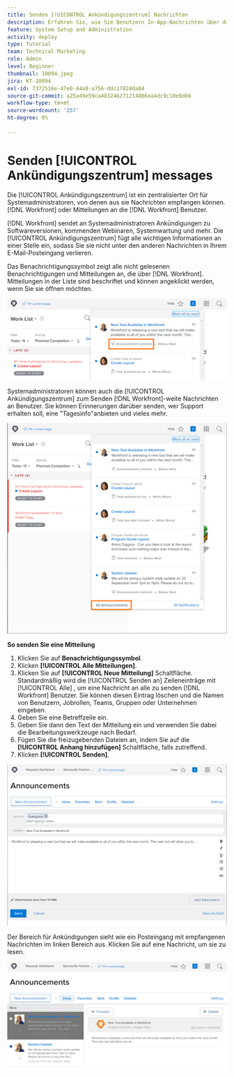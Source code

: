 ```yaml
---
title: Senden [!UICONTROL Ankündigungszentrum] Nachrichten
description: Erfahren Sie, wie Sie Benutzern In-App-Nachrichten über das [!UICONTROL Ankündigungszentrum].
feature: System Setup and Administration
activity: deploy
type: Tutorial
team: Technical Marketing
role: Admin
level: Beginner
thumbnail: 10094.jpeg
jira: KT-10094
exl-id: 7372516e-47e0-44a9-a756-ddc17824da84
source-git-commit: a25a49e59ca483246271214886ea4dc9c10e8d66
workflow-type: tm+mt
source-wordcount: '257'
ht-degree: 0%

---
```


<!---
this has the same content as the system administrator notification setup and mangement section of the email and inapp notificiations learning path
--->

# Senden [!UICONTROL Ankündigungszentrum] messages

Die [!UICONTROL Ankündigungszentrum] ist ein zentralisierter Ort für Systemadministratoren, von denen aus sie Nachrichten empfangen können. [!DNL Workfront] oder Mitteilungen an die [!DNL Workfront] Benutzer.

[!DNL Workfront] sendet an Systemadministratoren Ankündigungen zu Softwareversionen, kommenden Webinaren, Systemwartung und mehr. Die [!UICONTROL Ankündigungszentrum] fügt alle wichtigen Informationen an einer Stelle ein, sodass Sie sie nicht unter den anderen Nachrichten in Ihrem E-Mail-Posteingang verlieren.

Das Benachrichtigungssymbol zeigt alle nicht gelesenen Benachrichtigungen und Mitteilungen an, die über [!DNL Workfront]. Mitteilungen in der Liste sind beschriftet und können angeklickt werden, wenn Sie sie öffnen möchten.

![Mitteilung in der Nachrichtenliste unter dem Benachrichtigungssymbol](assets/admin-fund-announcements-1.png)

Systemadministratoren können auch die [!UICONTROL Ankündigungszentrum] zum Senden [!DNL Workfront]-weite Nachrichten an Benutzer. Sie können Erinnerungen darüber senden, wer Support erhalten soll, eine &quot;Tagesinfo&quot;anbieten und vieles mehr.

![[!UICONTROL Alle Mitteilungen] link](assets/admin-fund-announcements-2.png)

**So senden Sie eine Mitteilung**

1. Klicken Sie auf **Benachrichtigungssymbol**.
1. Klicken **[!UICONTROL Alle Mitteilungen]**.
1. Klicken Sie auf **[!UICONTROL Neue Mitteilung]** Schaltfläche. Standardmäßig wird die [!UICONTROL Senden an] Zeileneinträge mit [!UICONTROL Alle] , um eine Nachricht an alle zu senden [!DNL Workfront] Benutzer. Sie können diesen Eintrag löschen und die Namen von Benutzern, Jobrollen, Teams, Gruppen oder Unternehmen eingeben.
1. Geben Sie eine Betreffzeile ein.
1. Geben Sie dann den Text der Mitteilung ein und verwenden Sie dabei die Bearbeitungswerkzeuge nach Bedarf.
1. Fügen Sie die freizugebenden Dateien an, indem Sie auf die **[!UICONTROL Anhang hinzufügen]** Schaltfläche, falls zutreffend.
1. Klicken **[!UICONTROL Senden]**.

![Schreiben einer Ankündigung zur [!UICONTROL Mitteilungen] page](assets/admin-fund-announcements-3.png)

Der Bereich für Ankündigungen sieht wie ein Posteingang mit empfangenen Nachrichten im linken Bereich aus. Klicken Sie auf eine Nachricht, um sie zu lesen.

![Seite &quot;Mitteilungen&quot;](assets/admin-fund-announcements-4.png)
